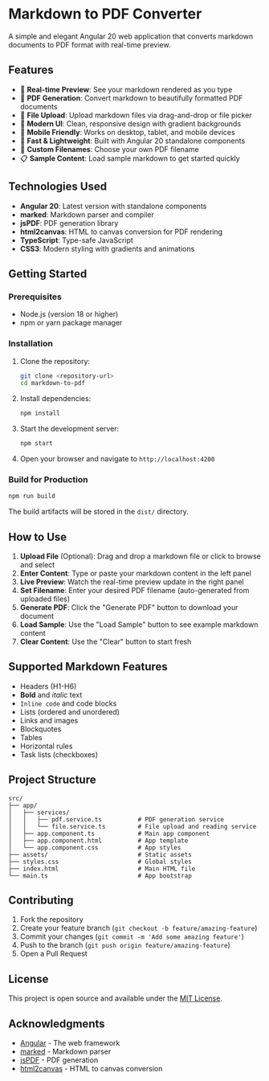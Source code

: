 # Markdown to PDF Converter

A simple and elegant Angular 20 web application that converts markdown documents to PDF format with real-time preview.

## Features

- 📝 **Real-time Preview**: See your markdown rendered as you type
- 📄 **PDF Generation**: Convert markdown to beautifully formatted PDF documents
- 📁 **File Upload**: Upload markdown files via drag-and-drop or file picker
- 🎨 **Modern UI**: Clean, responsive design with gradient backgrounds
- 📱 **Mobile Friendly**: Works on desktop, tablet, and mobile devices
- 🚀 **Fast & Lightweight**: Built with Angular 20 standalone components
- 💾 **Custom Filenames**: Choose your own PDF filename
- 📋 **Sample Content**: Load sample markdown to get started quickly

## Technologies Used

- **Angular 20**: Latest version with standalone components
- **marked**: Markdown parser and compiler
- **jsPDF**: PDF generation library
- **html2canvas**: HTML to canvas conversion for PDF rendering
- **TypeScript**: Type-safe JavaScript
- **CSS3**: Modern styling with gradients and animations

## Getting Started

### Prerequisites

- Node.js (version 18 or higher)
- npm or yarn package manager

### Installation

1. Clone the repository:
   ```bash
   git clone <repository-url>
   cd markdown-to-pdf
   ```

2. Install dependencies:
   ```bash
   npm install
   ```

3. Start the development server:
   ```bash
   npm start
   ```

4. Open your browser and navigate to `http://localhost:4200`

### Build for Production

```bash
npm run build
```

The build artifacts will be stored in the `dist/` directory.

## How to Use

1. **Upload File** (Optional): Drag and drop a markdown file or click to browse and select
2. **Enter Content**: Type or paste your markdown content in the left panel
3. **Live Preview**: Watch the real-time preview update in the right panel
4. **Set Filename**: Enter your desired PDF filename (auto-generated from uploaded files)
5. **Generate PDF**: Click the "Generate PDF" button to download your document
6. **Load Sample**: Use the "Load Sample" button to see example markdown content
7. **Clear Content**: Use the "Clear" button to start fresh

## Supported Markdown Features

- Headers (H1-H6)
- **Bold** and *italic* text
- `Inline code` and code blocks
- Lists (ordered and unordered)
- Links and images
- Blockquotes
- Tables
- Horizontal rules
- Task lists (checkboxes)

## Project Structure

```
src/
├── app/
│   ├── services/
│   │   ├── pdf.service.ts          # PDF generation service
│   │   └── file.service.ts         # File upload and reading service
│   ├── app.component.ts            # Main app component
│   ├── app.component.html          # App template
│   └── app.component.css           # App styles
├── assets/                         # Static assets
├── styles.css                      # Global styles
├── index.html                      # Main HTML file
└── main.ts                         # App bootstrap
```

## Contributing

1. Fork the repository
2. Create your feature branch (`git checkout -b feature/amazing-feature`)
3. Commit your changes (`git commit -m 'Add some amazing feature'`)
4. Push to the branch (`git push origin feature/amazing-feature`)
5. Open a Pull Request

## License

This project is open source and available under the [MIT License](LICENSE).

## Acknowledgments

- [Angular](https://angular.io/) - The web framework
- [marked](https://marked.js.org/) - Markdown parser
- [jsPDF](https://github.com/parallax/jsPDF) - PDF generation
- [html2canvas](https://html2canvas.hertzen.com/) - HTML to canvas conversion
